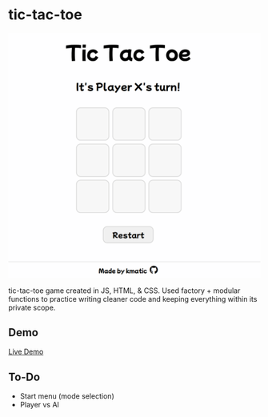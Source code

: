 # tic-tac-toe

![](preview/preview.png)

tic-tac-toe game created in JS, HTML, & CSS. Used factory + modular functions to practice writing cleaner code and keeping everything within its private scope. 

## Demo

[Live Demo](https://kmatic.github.io/tic-tac-toe/)

## To-Do

- Start menu (mode selection)
- Player vs AI 
